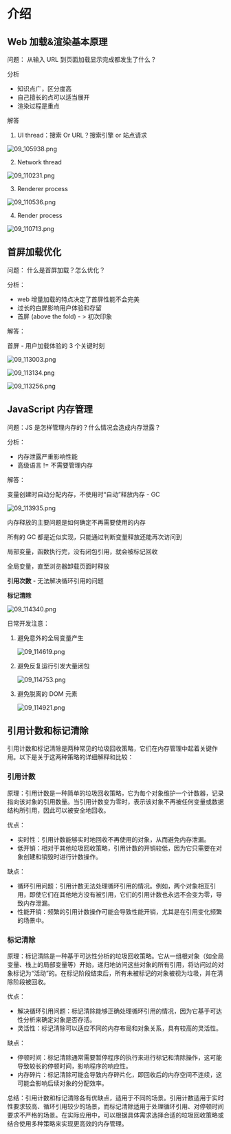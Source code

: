 # 介绍

## Web 加载&渲染基本原理

问题： 从输入 URL 到页面加载显示完成都发生了什么？

分析

- 知识点广，区分度高
- 自己擅长的点可以适当展开
- 渲染过程是重点

解答

1. UI thread：搜索 Or URL？搜索引擎 or 站点请求

![09_105938.png](./img/09_105938.png)

2. Network thread

![09_110231.png](./img/09_110231.png)

3. Renderer process

![09_110536.png](./img/09_110536.png)

4. Render process

![09_110713.png](./img/09_110713.png)

## 首屏加载优化

问题： 什么是首屏加载？怎么优化？

分析：

- web 增量加载的特点决定了首屏性能不会完美
- 过长的白屏影响用户体验和存留
- 首屏 (above the fold) - > 初次印象

解答：

首屏 - 用户加载体验的 3 个关键时刻

![09_113003.png](./img/09_113003.png)

![09_113134.png](./img/09_113134.png)

![09_113256.png](./img/09_113256.png)

## JavaScript 内存管理

问题：JS 是怎样管理内存的？什么情况会造成内存泄露？

分析：

- 内存泄露严重影响性能
- 高级语言 != 不需要管理内存

解答：

变量创建时自动分配内存，不使用时“自动”释放内存 - GC

![09_113935.png](./img/09_113935.png)

内存释放的主要问题是如何确定不再需要使用的内存

所有的 GC 都是近似实现，只能通过判断变量释放还能再次访问到

局部变量，函数执行完，没有闭包引用，就会被标记回收

全局变量，直至浏览器卸载页面时释放

**引用次数** - 无法解决循环引用的问题

**标记清除**

![09_114340.png](./img/09_114340.png)

日常开发注意：

1. 避免意外的全局变量产生

   ![09_114619.png](./img/09_114619.png)

2. 避免反复运行引发大量闭包

   ![09_114753.png](./img/09_114753.png)

3. 避免脱离的 DOM 元素

   ![09_114921.png](./img/09_114921.png)

## 引用计数和标记清除

引用计数和标记清除是两种常见的垃圾回收策略，它们在内存管理中起着关键作用。以下是关于这两种策略的详细解释和比较：

### 引用计数

原理：引用计数是一种简单的垃圾回收策略，它为每个对象维护一个计数器，记录指向该对象的引用数量。当引用计数变为零时，表示该对象不再被任何变量或数据结构所引用，因此可以被安全地回收。

优点：
- 实时性：引用计数能够实时地回收不再使用的对象，从而避免内存泄漏。
- 低开销：相对于其他垃圾回收策略，引用计数的开销较低，因为它只需要在对象创建和销毁时进行计数操作。

缺点：
- 循环引用问题：引用计数无法处理循环引用的情况。例如，两个对象相互引用，即使它们在其他地方没有被引用，它们的引用计数也永远不会变为零，导致内存泄漏。
- 性能开销：频繁的引用计数操作可能会导致性能开销，尤其是在引用变化频繁的场景中。

### 标记清除

原理：标记清除是一种基于可达性分析的垃圾回收策略。它从一组根对象（如全局变量、栈上的局部变量等）开始，递归地访问这些对象的所有引用，将访问过的对象标记为“活动”的。在标记阶段结束后，所有未被标记的对象被视为垃圾，并在清除阶段被回收。

优点：
- 解决循环引用问题：标记清除能够正确处理循环引用的情况，因为它基于可达性分析来确定对象是否存活。
- 灵活性：标记清除可以适应不同的内存布局和对象关系，具有较高的灵活性。

缺点：
- 停顿时间：标记清除通常需要暂停程序的执行来进行标记和清除操作，这可能导致较长的停顿时间，影响程序的响应性。
- 内存碎片：标记清除可能会导致内存碎片化，即回收后的内存空间不连续，这可能会影响后续对象的分配效率。

总结：引用计数和标记清除各有优缺点，适用于不同的场景。引用计数适用于实时性要求较高、循环引用较少的场景，而标记清除适用于处理循环引用、对停顿时间要求不严格的场景。在实际应用中，可以根据具体需求选择合适的垃圾回收策略或结合使用多种策略来实现更高效的内存管理。
